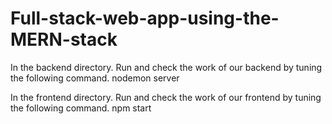 # Full-stack-web-app-using-the-MERN-stack

In the backend directory. Run and check the work of our backend by tuning the following command.
nodemon server

In the frontend directory. Run and check the work of our frontend by tuning the following command.
npm start
